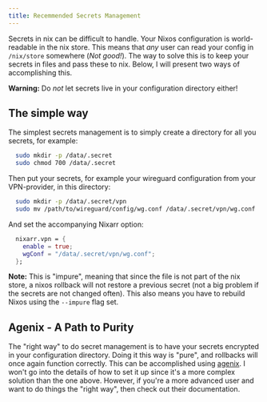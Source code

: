 ```yaml
---
title: Recemmended Secrets Management
---
```


Secrets in nix can be difficult to handle. Your Nixos configuration is
world-readable in the nix store. This means that _any_ user can read your
config in `/nix/store` somewhere (_Not good!_). The way to solve this is to
keep your secrets in files and pass these to nix. Below, I will present two
ways of accomplishing this.

**Warning:** Do _not_ let secrets live in your configuration directory either!

## The simple way

The simplest secrets management is to simply create a directory for all you
secrets, for example:

```sh
  sudo mkdir -p /data/.secret
  sudo chmod 700 /data/.secret
```

Then put your secrets, for example your wireguard configuration from your
VPN-provider, in this directory:

```sh
  sudo mkdir -p /data/.secret/vpn
  sudo mv /path/to/wireguard/config/wg.conf /data/.secret/vpn/wg.conf
```

And set the accompanying Nixarr option:

```nix
  nixarr.vpn = {
    enable = true;
    wgConf = "/data/.secret/vpn/wg.conf";
  };
```

**Note:** This is "impure", meaning that since the file is not part of the nix
store, a nixos rollback will not restore a previous secret (not a big problem
if the secrets are not changed often). This also means you have to rebuild Nixos
using the `--impure` flag set.

## Agenix - A Path to Purity

The "right way" to do secret management is to have your secrets encrypted in
your configuration directory. Doing it this way is "pure", and rollbacks
will once again function correctly. This can be accomplished using
[agenix](https://github.com/ryantm/agenix). I won't go into the details of how
to set it up since it's a more complex solution than the one above. However,
if you're a more advanced user and want to do things the "right way", then
check out their documentation.

